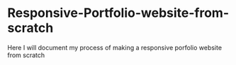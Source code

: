 # Responsive-Portfolio-website-from-scratch
Here I will document my process of making a responsive porfolio website from scratch
